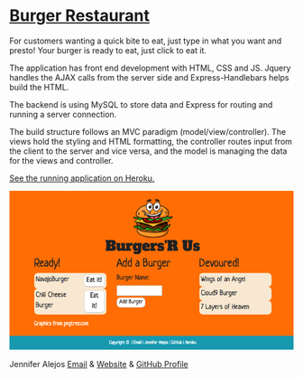 # [Burger Restaurant](https://alejosjen.github.io/BurgerRestaurant/.)

For customers wanting a quick bite to eat, just type in what you want and presto! Your burger is ready to eat, just click to eat it.

The application has front end development with HTML, CSS and JS. Jquery handles the AJAX calls from the server side and Express-Handlebars helps build the HTML.

The backend is using MySQL to store data and Express for routing and running a server connection.

The build structure follows an MVC paradigm (model/view/controller). The views hold the styling and HTML formatting, the controller routes input from the client to the server and vice versa, and the model is managing the data for the views and controller.

[See the running application on Heroku.](https://navajoburger.herokuapp.com/)

![front-page](public/assets/images/burgersScreenshot.png)

Jennifer Alejos [Email](alejosjen@gmail.com) & [Website](https://www.jenalejos.com/) & [GitHub Profile](https://github.com/alejosjen)